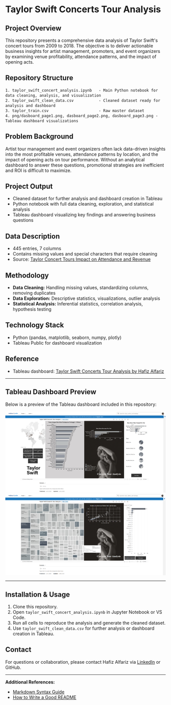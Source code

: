 # Taylor Swift Concerts Tour Analysis

## Project Overview

This repository presents a comprehensive data analysis of Taylor Swift's concert tours from 2009 to 2018. The objective is to deliver actionable business insights for artist management, promoters, and event organizers by examining venue profitability, attendance patterns, and the impact of opening acts.

## Repository Structure

```
1. taylor_swift_concert_analysis.ipynb   - Main Python notebook for data cleaning, analysis, and visualization
2. taylor_swift_clean_data.csv           - Cleaned dataset ready for analysis and dashboard
3. taylor_train.csv                      - Raw master dataset
4. png/dasboard_page1.png, dasboard_page2.png, dasboard_page3.png - Tableau dashboard visualizations
```

## Problem Background

Artist tour management and event organizers often lack data-driven insights into the most profitable venues, attendance patterns by location, and the impact of opening acts on tour performance. Without an analytical dashboard to answer these questions, promotional strategies are inefficient and ROI is difficult to maximize.

## Project Output

- Cleaned dataset for further analysis and dashboard creation in Tableau
- Python notebook with full data cleaning, exploration, and statistical analysis
- Tableau dashboard visualizing key findings and answering business questions

## Data Description

- 445 entries, 7 columns
- Contains missing values and special characters that require cleaning
- Source: [Taylor Concert Tours Impact on Attendance and Revenue](https://www.kaggle.com/datasets/gayu14/taylor-concert-tours-impact-on-attendance-and?resource=download)

## Methodology

- **Data Cleaning:** Handling missing values, standardizing columns, removing duplicates
- **Data Exploration:** Descriptive statistics, visualizations, outlier analysis
- **Statistical Analysis:** Inferential statistics, correlation analysis, hypothesis testing

## Technology Stack

- Python (pandas, matplotlib, seaborn, numpy, plotly)
- Tableau Public for dashboard visualization

## Reference

- Tableau dashboard: [Taylor Swift Concerts Tour Analysis by Hafiz Alfariz](https://public.tableau.com/app/profile/hafiz.alfariz/viz/TaylorSwiftConcertsTourAnalysisByHafizAlfariz/TaylorSwiftConcertTourAnalysisPage1)

---

## Tableau Dashboard Preview

Below is a preview of the Tableau dashboard included in this repository:

![Tableau Dashboard 2](png/dasboard_page2.png)
![Tableau Dashboard 3](png/dasboard_page3.png)

---

## Installation & Usage

1. Clone this repository.
2. Open `taylor_swift_concert_analysis.ipynb` in Jupyter Notebook or VS Code.
3. Run all cells to reproduce the analysis and generate the cleaned dataset.
4. Use `taylor_swift_clean_data.csv` for further analysis or dashboard creation in Tableau.

## Contact

For questions or collaboration, please contact Hafiz Alfariz via [LinkedIn](https://www.linkedin.com/in/hafizalfariz/) or GitHub.

---

**Additional References:**
- [Markdown Syntax Guide](https://docs.github.com/en/get-started/writing-on-github/getting-started-with-writing-and-formatting-on-github/basic-writing-and-formatting-syntax)
- [How to Write a Good README](https://www.freecodecamp.org/news/how-to-write-a-good-readme-file/)
